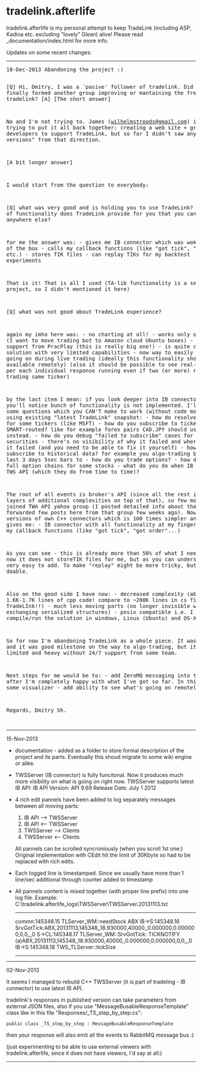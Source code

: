 tradelink.afterlife
===================

tradelink.afterlife is my personal attempt to keep TradeLink (including ASP, Kadina etc. excluding &ldquo;lovely&rdquo; Glean) alive!
Please read _documentation/index.html for more info.

Updates on some recent changes:

<hr>
<pre>
18-Dec-2013 Abandoning the project :)

[Q] Hi, Dmitry, I was a ´pasive' follower of tradelink. Did you finally formed another group improving or mantaining the free afterlife tradelink?
[A] 
[The short answer]

No and I'm not trying to. 
James (wilhelmstroods@gmail.com) is trying to put it all back together: creating a web site + group of developers to support TradeLink, but so far I didn't saw any major "new versions" from that direction.


[A bit longer answer]

I would start from the question to everybody:

[Q] what was very good and is holding you to use TradeLink? what kind of functionality does TradeLink provide for you that you can't find anywhere else?

for me the answer was: 
    - gives me IB connector which was woking out of the box
    - calls my callback functions (like "got tick", "got order" etc.)
    - stores TIK files
    - can replay TIKs for my backtest experiments

That is it! 
That is all I used (TA-lib functionality is a separate project, so I didn't mentioned it here)

[Q] what was not good about TradeLink experience?

again my imho here was:
    - no charting at all!
    - works only on windows (I want to move trading bot to Amazon cloud Ubuntu boxes)
    - no more support from PracPlay (this is really big one!)
    - is quite complex solution with very limited  capabilities
    - now way to easily see what is going on during live trading
      (ideally this functionality should also be available remotely)
      (also it should be possible to see real-time stats per each individual response running even if two (or more) responses are trading same ticker)

by the last item I mean: if you look deeper into IB connector, then you'll notice bunch of functionality is not implemented. I'll just list some questions which you CAN'T make to work (without code modification) using existing "latest TradeLink" snapshot:
    - how do resolve ambiguity for some tickers (like MSFT)
    - how do you subscribe to tickers not SMART-routed? like for example forex pairs CAD.JPY should use "IDEALPRO" instead.
    - how do you debug "failed to subscribe" cases for some securities - there's no
      visibility of why it failed and where particular it failed (and you need to be able to fix it yourself)
    - how do you subscribe to historical data? for example you algo-trading bot could get last 3 days 5sec bars to 
    - how do you trade options?
    - how do you get full option chains for some stocks
    - what do you do when IB publish new TWS API (which they do from time to time)?

The root of all events is broker's API (since all the rest is just layers of additional complexities on top of that), so few months ago I joined TWA API yahoo group (I posted detailed info about that group + forwarded few posts here from that group few weeks ago).
Now I have 2 versions of own C++ connectors which is 100 times simpler and it already gives me:
    - IB connector with all functionality at my fingertips
    - calls my callback functions (like "got tick", "got order"...)

As you can see - this is already more than 50% of what I need :)
For now it does not storeTIK files for me, but as you can understand it is very easy to add.
To make "replay" might be more tricky, but also doable.

Also on the good side I have now:
    - decreased complexity (about 1.6K-1.7K lines of cpp code! compare to ~200K lines in cs files of TradeLInk!!) 
    - much less moving parts (no longer invisible windows exchanging serialized structures)
    - posix compatible i.e. I can compile/run the solution in windows, Linux (Ubuntu) and OS-X !

So for now I'm abandoning TradeLink as a whole piece. It was nice toy and it was good milestone on the way to algo-trading,
but it is too limited and heavy without 24/7 support from some team.

Next steps for me would be to:
    - add ZeroMQ messaging into the mix after I'm completely happy with what I've got so far. In this case 
    - add some visualizer
    - add ability to see what's going on remotely

Regards,
Dmitry Sh.

</pre>
<hr>
15-Nov-2013 

* documentation - added as a folder to store formal description of the project and its parts.
  Eventually this shoud migrate to some wiki engine or alike.

* TWSServer (IB connector) is fully funcitonal. Now it produces much more visibility on what is going on right now.
  TWSServer supports latest IB API:
	IB API Version:	API 9.69
	Release Date: July 1 2012

* 4 rich edit pannels have been added to log separately messages between all moving parts:
	1) IB API --> TWSServer
	2) IB API <-- TWSServer
	3) TWSServer --> Clients
	4) TWSServer <-- Clients

  All pannels can be scrolled syncroniously (when you scroll 1st one:)
  Original implementation with CEdit hit the limit of 30Kbyte so had to be replaced with rich edits.

* Each logged line is timestamped. Since we usually have more than 1 line/sec additional through counter added to timestamp

* All pannels content is mixed together (with proper line prefix) into one log file. Example:
  C:\tradelink.afterlife\_logs\TWSServer\TWSServer.20131113.txt
	* * *
	commn:145348.15 TLServer_WM::needStock ABX
	IB->S:145348.16 SrvGotTick:ABX,20131113,145348,,18.930000,40000,,0.000000,0.000000,0,0,,,0
	S->CL:145348.17 TLServer_WM::SrvGotTick: TICKNOTIFY (a)ABX,20131113,145348,,18.930000,40000,,0.000000,0.000000,0,0,,,0
	IB->S:145348.18 TWS_TLServer::tickSize
	* * *

<hr>
02-Nov-2013

It seems I managed to rebuild C++ TWSServer (it is part of tradeling - IB connector) to use latest IB API.

tradelink's responses in published version can take parameters from external JSON files, also if you use "MessageBusableResponseTemplate" class
like in this file "Responses/_TS_step_by_step.cs":

    public class _TS_step_by_step : MessageBusableResponseTemplate

then your response will also emit all the events to RabbitMQ message bus :)

(just experimenting to be able to use external viewers with tradelink.afterlife, since it does not have viewers, I'd say at all:)
<hr>
